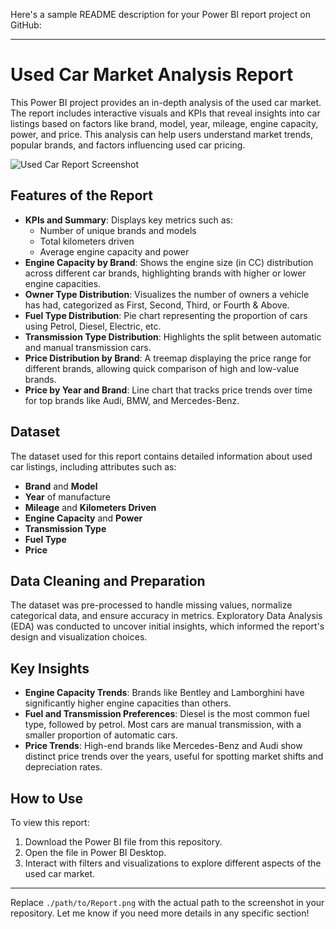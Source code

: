 Here's a sample README description for your Power BI report project on GitHub:

---

# Used Car Market Analysis Report

This Power BI project provides an in-depth analysis of the used car market. The report includes interactive visuals and KPIs that reveal insights into car listings based on factors like brand, model, year, mileage, engine capacity, power, and price. This analysis can help users understand market trends, popular brands, and factors influencing used car pricing.

![Used Car Report Screenshot](./path/to/Report.png)

## Features of the Report

- **KPIs and Summary**: Displays key metrics such as:
  - Number of unique brands and models
  - Total kilometers driven
  - Average engine capacity and power
- **Engine Capacity by Brand**: Shows the engine size (in CC) distribution across different car brands, highlighting brands with higher or lower engine capacities.
- **Owner Type Distribution**: Visualizes the number of owners a vehicle has had, categorized as First, Second, Third, or Fourth & Above.
- **Fuel Type Distribution**: Pie chart representing the proportion of cars using Petrol, Diesel, Electric, etc.
- **Transmission Type Distribution**: Highlights the split between automatic and manual transmission cars.
- **Price Distribution by Brand**: A treemap displaying the price range for different brands, allowing quick comparison of high and low-value brands.
- **Price by Year and Brand**: Line chart that tracks price trends over time for top brands like Audi, BMW, and Mercedes-Benz.

## Dataset

The dataset used for this report contains detailed information about used car listings, including attributes such as:
- **Brand** and **Model**
- **Year** of manufacture
- **Mileage** and **Kilometers Driven**
- **Engine Capacity** and **Power**
- **Transmission Type**
- **Fuel Type**
- **Price**

## Data Cleaning and Preparation

The dataset was pre-processed to handle missing values, normalize categorical data, and ensure accuracy in metrics. Exploratory Data Analysis (EDA) was conducted to uncover initial insights, which informed the report's design and visualization choices.

## Key Insights

- **Engine Capacity Trends**: Brands like Bentley and Lamborghini have significantly higher engine capacities than others.
- **Fuel and Transmission Preferences**: Diesel is the most common fuel type, followed by petrol. Most cars are manual transmission, with a smaller proportion of automatic cars.
- **Price Trends**: High-end brands like Mercedes-Benz and Audi show distinct price trends over the years, useful for spotting market shifts and depreciation rates.

## How to Use

To view this report:
1. Download the Power BI file from this repository.
2. Open the file in Power BI Desktop.
3. Interact with filters and visualizations to explore different aspects of the used car market.

---

Replace `./path/to/Report.png` with the actual path to the screenshot in your repository. Let me know if you need more details in any specific section!
